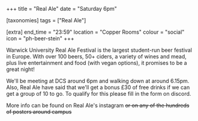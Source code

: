 +++
title = "Real Ale"
date = "Saturday 6pm"

[taxonomies]
tags = ["Real Ale"]

[extra]
end_time = "23:59"
location = "Copper Rooms"
colour = "social"
icon = "ph-beer-stein"
+++

Warwick University Real Ale Festival is the largest student-run beer festival in Europe. With over 100 beers, 50+ ciders, a variety of wines and mead, plus live entertainment and food (with vegan options), it promises to be a great night!

We'll be meeting at DCS around 6pm and walking down at around 6.15pm. Also, Real Ale have said that we'll get a bonus £30 of free drinks if we can get a group of 10 to go. To qualify for this please fill in the form on discord.

More info can be found on Real Ale's instagram ~~or on any of the hundreds of posters around campus~~

